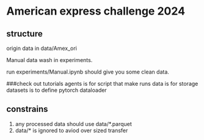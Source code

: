 <!--
 * @Author: Zhen Liu lzhen.dev@outlook.com
 * @CreateDate: Do not edit
 * @LastEditors: Zhen Liu lzhen.dev@outlook.com
 * @LastEditTime: 2024-03-02
 * @Description: 
 * 
 * Copyright (c) 2024 by HernandoR lzhen.dev@outlook.com, All Rights Reserved. 
-->
# American express challenge 2024

## structure
origin data in data/Amex_ori

Manual data wash in experiments.

run experiments/Manual.ipynb should give you some clean data.

###check out tutorials
agents is for script that make runs 
data is for storage
datasets is to define pytorch dataloader


## constrains
1. any processed data should use data/*.parquet 
2. data/* is ignored to aviod over sized transfer

